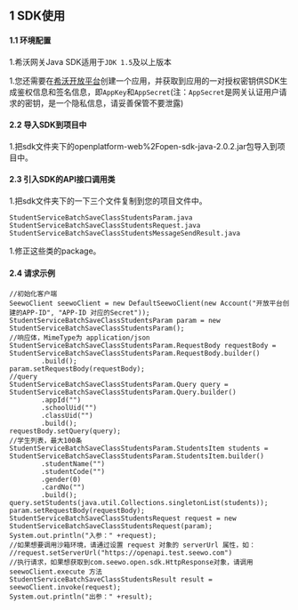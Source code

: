 ## 1 SDK使用

#### 1.1 环境配置

1.希沃网关Java SDK适用于`JDK 1.5`及以上版本

1.您还需要在[希沃开放平台](http://open.seewo.com/#/console)创建一个应用，并获取到应用的一对授权密钥供SDK生成鉴权信息和签名信息，即`AppKey`和`AppSecret`(注：`AppSecret`是网关认证用户请求的密钥，是一个隐私信息，请妥善保管不要泄露)

#### 2.2 导入SDK到项目中

1.把sdk文件夹下的openplatform-web%2Fopen-sdk-java-2.0.2.jar包导入到项目中。

#### 2.3 引入SDK的API接口调用类

1.把sdk文件夹下的一下三个文件复制到您的项目文件中。

```
StudentServiceBatchSaveClassStudentsParam.java
StudentServiceBatchSaveClassStudentsRequest.java
StudentServiceBatchSaveClassStudentsMessageSendResult.java
```

1.修正这些类的package。

#### 2.4 请求示例

```
//初始化客户端
SeewoClient seewoClient = new DefaultSeewoClient(new Account("开放平台创建的APP-ID", "APP-ID 对应的Secret"));
StudentServiceBatchSaveClassStudentsParam param = new StudentServiceBatchSaveClassStudentsParam();
//响应体，MimeType为 application/json
StudentServiceBatchSaveClassStudentsParam.RequestBody requestBody = StudentServiceBatchSaveClassStudentsParam.RequestBody.builder()
        .build();
param.setRequestBody(requestBody);
//query
StudentServiceBatchSaveClassStudentsParam.Query query = StudentServiceBatchSaveClassStudentsParam.Query.builder()
        .appId("")
        .schoolUid("")
        .classUid("")
        .build();
requestBody.setQuery(query);
//学生列表，最大100条
StudentServiceBatchSaveClassStudentsParam.StudentsItem students = StudentServiceBatchSaveClassStudentsParam.StudentsItem.builder()
        .studentName("")
        .studentCode("")
        .gender(0)
        .cardNo("")
        .build();
query.setStudents(java.util.Collections.singletonList(students));
param.setRequestBody(requestBody);
StudentServiceBatchSaveClassStudentsRequest request = new StudentServiceBatchSaveClassStudentsRequest(param);
System.out.println("入参：" +request);
//如果想要调用沙箱环境，请通过设置 request 对象的 serverUrl 属性，如：
//request.setServerUrl("https://openapi.test.seewo.com")
//执行请求，如果想获取到com.seewo.open.sdk.HttpResponse对象，请调用 seewoClient.execute 方法
StudentServiceBatchSaveClassStudentsResult result = seewoClient.invoke(request);
System.out.println("出参：" +result);
```
